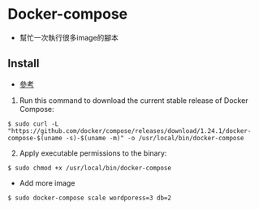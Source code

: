 # Docker-compose
* 幫忙一次執行很多image的腳本

##  Install 

* [參考](https://docs.docker.com/compose/install/)
1. Run this command to download the current stable release of Docker Compose:

```
$ sudo curl -L "https://github.com/docker/compose/releases/download/1.24.1/docker-compose-$(uname -s)-$(uname -m)" -o /usr/local/bin/docker-compose
```

2. Apply executable permissions to the binary:

```
$ sudo chmod +x /usr/local/bin/docker-compose
```

* Add more image 

```
$ sudo docker-compose scale wordporess=3 db=2
```
